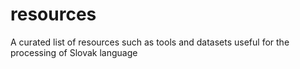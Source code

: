 # resources
A curated list of resources such as tools and datasets useful for the processing of Slovak language
